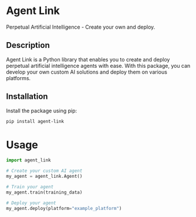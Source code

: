 # Agent Link

Perpetual Artificial Intelligence - Create your own and deploy.

## Description

Agent Link is a Python library that enables you to create and deploy perpetual artificial intelligence agents with ease. With this package, you can develop your own custom AI solutions and deploy them on various platforms.

## Installation

Install the package using pip:

```bash
pip install agent-link
```
# Usage

```python
import agent_link

# Create your custom AI agent
my_agent = agent_link.Agent()

# Train your agent
my_agent.train(training_data)

# Deploy your agent
my_agent.deploy(platform="example_platform")
```

<!-- # Contributing
If you would like to contribute to the development of Agent Link, please follow these steps:

1. Fork the repository on GitHub.
2. Create a branch for your changes.
3. Make your changes and commit them to your branch.
4. Submit a pull request with your changes. -->